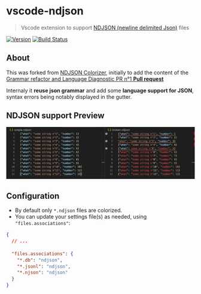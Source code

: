 # vscode-ndjson
> Vscode extension to support [NDJSON (newline delimited Json)](http://ndjson.org/) files

[![Version](https://vsmarketplacebadge.apphb.com/version/adrieankhisbe.vscode-ndjson.svg)](https://marketplace.visualstudio.com/items?itemName=adrieankhisbe.vscode-ndjson)
[![Build Status](https://travis-ci.com/AdrieanKhisbe/vscode-ndjson.svg?branch=master)](https://travis-ci.com/AdrieanKhisbe/vscode-ndjson)

## About

This was forked from [NDJSON Colorizer](https://marketplace.visualstudio.com/items?itemName=buster.ndjson-colorizer),
initially to add the content of the [Grammar refactor and Language Diagnostic PR n°1 **Pull request**](https://github.com/busterc/vscode-ndjson-colorizer/pull/1)

Internaly it **reuse json grammar** and add some **language support for JSON**, syntax errors being notably displayed in the gutter.

## NDJSON support Preview

![NDJSON syntax highlight and language support preview](./resources/screenshots/preview.png)

## Configuration

* By default only `*.ndjson` files are colorized.
* You can update your settings file(s) as needed, using `"files.associations"`:

```json
{
  // ...

  "files.associations": {
    "*.db": "ndjson",
    "*.jsonl": "ndjson",
    "*.njson": "ndjson"
  }
}
```
